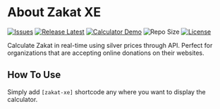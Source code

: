 # About Zakat XE

[![Issues](https://img.shields.io/github/issues/XeCreators/zakat-xe)](https://github.com/XeCreators/zakat-xe/issues)
[![Release Latest](https://img.shields.io/github/v/release/XeCreators/zakat-xe?color=yellowgreen)](https://github.com/XeCreators/zakat-xe/releases/latest)
[![Calculator Demo](https://img.shields.io/badge/ZakatCalculator-Demo-blue)](https://demos.xecreators.pk/zakat-calculator)
![Repo Size](https://img.shields.io/github/repo-size/XeCreators/zakat-xe.svg)
[![License](https://img.shields.io/github/license/XeCreators/zakat-xe)](https://github.com/XeCreators/zakat-xe/blob/master/LICENSE.md)

Calculate Zakat in real-time using silver prices through API. Perfect for organizations that are accepting online donations on their websites.

## How To Use

Simply add `[zakat-xe]` shortcode any where you want to display the calculator. 
